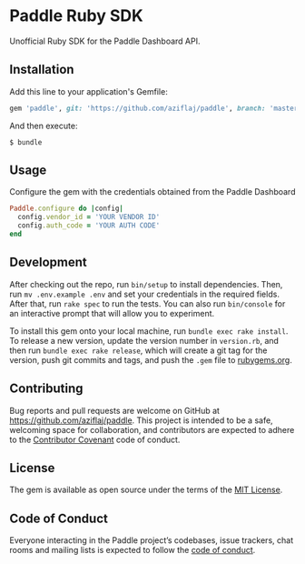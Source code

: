 # Paddle Ruby SDK

Unofficial Ruby SDK for the Paddle Dashboard API.

## Installation

Add this line to your application's Gemfile:

```ruby
gem 'paddle', git: 'https://github.com/aziflaj/paddle', branch: 'master'
```

And then execute:

    $ bundle

## Usage

Configure the gem with the credentials obtained from the Paddle Dashboard

```ruby
Paddle.configure do |config|
  config.vendor_id = 'YOUR VENDOR ID'
  config.auth_code = 'YOUR AUTH CODE'
end
```

## Development

After checking out the repo, run `bin/setup` to install dependencies. Then, run `mv .env.example .env` and set your credentials in the required fields. After that, run `rake spec` to run the tests. You can also run `bin/console` for an interactive prompt that will allow you to experiment.

To install this gem onto your local machine, run `bundle exec rake install`. To release a new version, update the version number in `version.rb`, and then run `bundle exec rake release`, which will create a git tag for the version, push git commits and tags, and push the `.gem` file to [rubygems.org](https://rubygems.org).

## Contributing

Bug reports and pull requests are welcome on GitHub at https://github.com/aziflaj/paddle. This project is intended to be a safe, welcoming space for collaboration, and contributors are expected to adhere to the [Contributor Covenant](http://contributor-covenant.org) code of conduct.

## License

The gem is available as open source under the terms of the [MIT License](http://opensource.org/licenses/MIT).

## Code of Conduct

Everyone interacting in the Paddle project’s codebases, issue trackers, chat rooms and mailing lists is expected to follow the [code of conduct](https://github.com/aziflaj/Paddle/blob/master/CODE_OF_CONDUCT.md).
